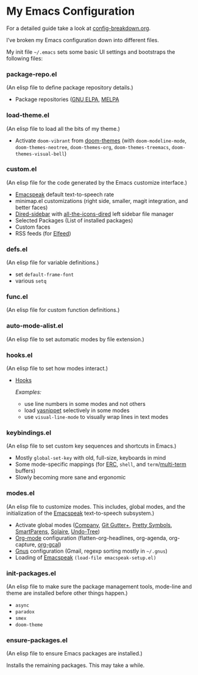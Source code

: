 # My Emacs Configuration
For a detailed guide take a look at [config-breakdown.org](https://github.com/leavesofgrass/elisp/blob/master/config-breakdown.org).

I’ve broken my Emacs configuration down into different files.

My init file `~/.emacs` sets some basic UI settings and bootstraps the following files:

### package-repo.el
(An elisp file to define package repository details.)

* Package repositories ([GNU ELPA](https://elpa.gnu.org/), [MELPA](https://melpa.org/)

### load-theme.el
(An elisp file to load all the bits of my theme.)

* Activate `doom-vibrant` from [doom-themes](https://github.com/hlissner/emacs-doom-themes) (with `doom-modeline-mode`, `doom-themes-neotree`,
`doom-themes-org`, `doom-themes-treemacs`, `doom-themes-visual-bell`)

### custom.el
(An elisp file for the code generated by the Emacs customize interface.)

* [Emacspeak](https://github.com/tvraman/emacspeak) default text-to-speech rate
* minimap.el customizations (right side, smaller, magit integration, and better faces)
* [Dired-sidebar](https://github.com/jojojames/dired-sidebar) with [all-the-icons-dired](https://github.com/jtbm37/all-the-icons-dired) left sidebar file manager
* Selected Packages (List of installed packages)
* Custom faces
* RSS feeds (for [Elfeed](https://github.com/skeeto/elfeed))

### defs.el
(An elisp file for variable definitions.)

* set `default-frame-font`
* various `setq`

### func.el
(An elisp file for custom function definitions.)

### auto-mode-alist.el
(An elisp file to set automatic modes by file extension.)

### hooks.el
(An elisp file to set how modes interact.)

* [Hooks](https://www.gnu.org/software/emacs/manual/html_node/elisp/Hooks.html) 

	*Examples:*
  - use line numbers in some modes and not others
  - load [yasnippet](https://github.com/joaotavora/yasnippet) selectively in some modes
  - use `visual-line-mode` to visually wrap lines in text modes

### keybindings.el
(An elisp file to set custom key sequences and shortcuts in Emacs.)

* Mostly `global-set-key` with old, full-size, keyboards in mind
* Some mode-specific mappings (for [ERC](https://www.gnu.org/software/emacs/manual/html_mono/erc.html), `shell`,  and `term`/[multi-term](https://github.com/milkypostman/multi-term) buffers)
* Slowly becoming more sane and ergonomic

### modes.el
(An elisp file to customize modes. This includes, global modes, and the initialization of the [Emacspeak](https://github.com/tvraman/emacspeak) text-to-speech subsystem.) 

* Activate global modes ([Company]( http://company-mode.github.io/), [Git Gutter+](https://github.com/nonsequitur/git-gutter-plus), [Pretty Symbols](http://github.com/drothlis/pretty-symbols), [SmartParens](https://github.com/Fuco1/smartparens), [Solaire](https://github.com/hlissner/emacs-solaire-mode), [Undo-Tree](https://elpa.gnu.org/packages/undo-tree.html))
* [Org-mode](https://orgmode.org/) configuration (flatten-org-headlines, org-agenda, org-capture, [org-gcal](https://github.com/kidd/org-gcal.el))
* [Gnus](https://www.gnu.org/software/emacs/manual/html_node/gnus/index.html) configuration (Gmail, regexp sorting mostly in `~/.gnus`)
* Loading of [Emacspeak](https://github.com/tvraman/emacspeak) `(load-file emacspeak-setup.el)`

### init-packages.el
(An elisp file to make sure the package management tools, mode-line and theme are installed before other things happen.)

* `async`
* `paradox`
* `smex`
* `doom-theme`


### ensure-packages.el
(An elisp file to ensure Emacs packages are installed.)

Installs the remaining packages. This may take a while.


